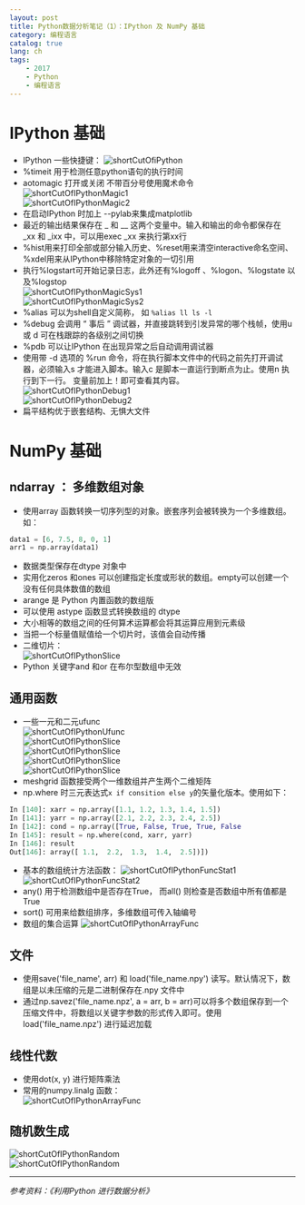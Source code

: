 ```yaml
---
layout: post
title: Python数据分析笔记（1）：IPython 及 NumPy 基础
category: 编程语言
catalog: true
lang: ch
tags: 
    - 2017
    - Python
    - 编程语言
---
```

# IPython 基础
* IPython 一些快捷键：
![shortCutOfiPython](https://raw.githubusercontent.com/Donche/Donche.github.io/master/_posts/Python/ShortCut_ipython.png)
* %timeit 用于检测任意python语句的执行时间
* aotomagic 打开或关闭 不带百分号使用魔术命令   
![shortCutOfIPythonMagic1](https://raw.githubusercontent.com/Donche/Donche.github.io/master/_posts/Python/ShortCut_ipython_magic1.jpg)   
![shortCutOfIPythonMagic2](https://raw.githubusercontent.com/Donche/Donche.github.io/master/_posts/Python/ShortCut_ipython_magic2.jpg)
* 在启动IPython 时加上 --pylab来集成matplotlib
* 最近的输出结果保存在 _ 和 __ 这两个变量中。输入和输出的命令都保存在 \_xx 和 \_ixx 中，可以用exec \_xx 来执行第xx行
* %hist用来打印全部或部分输入历史、%reset用来清空interactive命名空间、%xdel用来从IPython中移除特定对象的一切引用
* 执行%logstart可开始记录日志，此外还有%logoff 、%logon、%logstate 以及%logstop   
![shortCutOfIPythonMagicSys1](https://raw.githubusercontent.com/Donche/Donche.github.io/master/_posts/Python/ShortCut_ipython_magic_sys1.jpg)   
![shortCutOfIPythonMagicSys2](https://raw.githubusercontent.com/Donche/Donche.github.io/master/_posts/Python/ShortCut_ipython_magic_sys2.jpg)
* %alias 可以为shell自定义简称， 如 ``` %alias ll ls -l ```
* %debug 会调用 “ 事后 ” 调试器，并直接跳转到引发异常的哪个栈帧，使用u 或 d 可在栈跟踪的各级别之间切换
* %pdb 可以让IPython 在出现异常之后自动调用调试器
* 使用带 -d 选项的 %run 命令，将在执行脚本文件中的代码之前先打开调试器，必须输入s 才能进入脚本。输入c 是脚本一直运行到断点为止。使用n 执行到下一行。 变量前加上！即可查看其内容。   
![shortCutOfIPythonDebug1](https://raw.githubusercontent.com/Donche/Donche.github.io/master/_posts/Python/ShortCut_ipython_debug1.jpg)   
![shortCutOfIPythonDebug2](https://raw.githubusercontent.com/Donche/Donche.github.io/master/_posts/Python/ShortCut_ipython_debug2.jpg)
* 扁平结构优于嵌套结构、无惧大文件

# NumPy 基础
## ndarray ： 多维数组对象
* 使用array 函数转换一切序列型的对象。嵌套序列会被转换为一个多维数组。如：
```python
data1 = [6, 7.5, 8, 0, 1]
arr1 = np.array(data1)
```
* 数据类型保存在dtype 对象中
* 实用化zeros 和ones 可以创建指定长度或形状的数组。empty可以创建一个没有任何具体数值的数组
* arange 是 Python 内置函数的数组版
* 可以使用 astype 函数显式转换数组的 dtype
* 大小相等的数组之间的任何算术运算都会将其运算应用到元素级
* 当把一个标量值赋值给一个切片时，该值会自动传播
* 二维切片：   
![shortCutOfIPythonSlice](https://raw.githubusercontent.com/Donche/Donche.github.io/master/_posts/Python/ShortCut_ipython_slice.jpg)   
* Python 关键字and 和or 在布尔型数组中无效

## 通用函数
* 一些一元和二元ufunc   
![shortCutOfIPythonUfunc](https://raw.githubusercontent.com/Donche/Donche.github.io/master/_posts/Python/ShortCut_ipython_ufunc1.jpg)   
![shortCutOfIPythonSlice](https://raw.githubusercontent.com/Donche/Donche.github.io/master/_posts/Python/ShortCut_ipython_ufunc2.jpg)   
![shortCutOfIPythonSlice](https://raw.githubusercontent.com/Donche/Donche.github.io/master/_posts/Python/ShortCut_ipython_ufunc3.jpg)   
![shortCutOfIPythonSlice](https://raw.githubusercontent.com/Donche/Donche.github.io/master/_posts/Python/ShortCut_ipython_ufunc4.jpg)   
![shortCutOfIPythonSlice](https://raw.githubusercontent.com/Donche/Donche.github.io/master/_posts/Python/ShortCut_ipython_ufunc5.jpg)   
* meshgrid 函数接受两个一维数组并产生两个二维矩阵
* np.where 时三元表达式``` x if consition else y ```的矢量化版本。使用如下：
```python
In [140]: xarr = np.array([1.1, 1.2, 1.3, 1.4, 1.5])
In [141]: yarr = np.array([2.1, 2.2, 2.3, 2.4, 2.5])
In [142]: cond = np.array([True, False, True, True, False
In [145]: result = np.where(cond, xarr, yarr)
In [146]: result
Out[146]: array([ 1.1,  2.2,  1.3,  1.4,  2.5])])
```
* 基本的数组统计方法函数：
![shortCutOfIPythonFuncStat1](https://raw.githubusercontent.com/Donche/Donche.github.io/master/_posts/Python/ShortCut_ipython_func_stat1.jpg)   
![shortCutOfIPythonFuncStat2](https://raw.githubusercontent.com/Donche/Donche.github.io/master/_posts/Python/ShortCut_ipython_func_stat2.jpg)   
* any() 用于检测数组中是否存在True， 而all() 则检查是否数组中所有值都是True
* sort() 可用来给数组排序，多维数组可传入轴编号
* 数组的集合运算
![shortCutOfIPythonArrayFunc](https://raw.githubusercontent.com/Donche/Donche.github.io/master/_posts/Python/ShortCut_ipython_array_func.jpg)   
## 文件
* 使用save('file_name', arr) 和 load('file_name.npy') 读写。默认情况下，数组是以未压缩的元是二进制保存在.npy 文件中
* 通过np.savez('file_name.npz', a = arr, b = arr)可以将多个数组保存到一个压缩文件中，将数组以关键字参数的形式传入即可。使用load('file_name.npz') 进行延迟加载

## 线性代数
* 使用dot(x, y) 进行矩阵乘法
* 常用的numpy.linalg 函数：   
![shortCutOfIPythonArrayFunc](https://raw.githubusercontent.com/Donche/Donche.github.io/master/_posts/Python/shortCut_ipython_nplinalg.jpg)      

## 随机数生成
![shortCutOfIPythonRandom](https://raw.githubusercontent.com/Donche/Donche.github.io/master/_posts/Python/ShortCut_ipython_random.jpg)   
![shortCutOfIPythonRandom](https://raw.githubusercontent.com/Donche/Donche.github.io/master/_posts/Python/ShortCut_ipython_random2.jpg)   


---
*参考资料：《利用Python 进行数据分析》*
